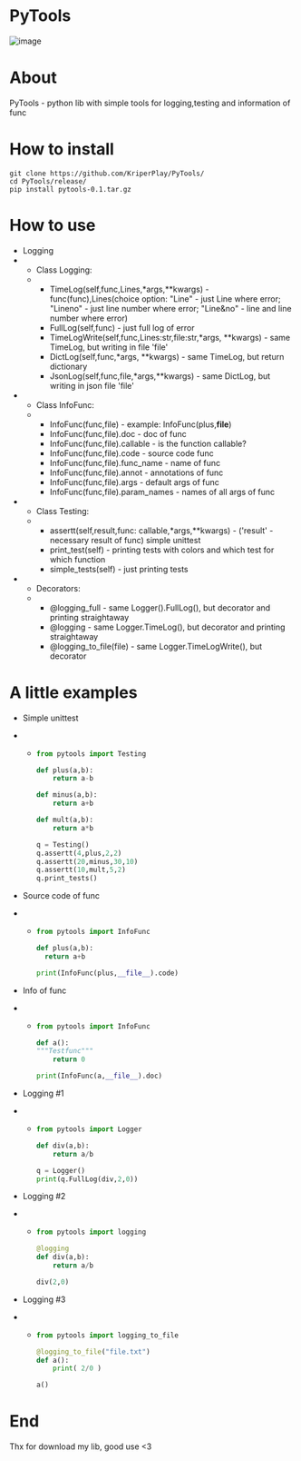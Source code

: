 # PyTools
![image](https://github.com/user-attachments/assets/f98d4591-809c-4d30-ba4a-8c3c49d89297)

# About

PyTools - python lib with simple tools for logging,testing and information of func

# How to install
```
git clone https://github.com/KriperPlay/PyTools/
cd PyTools/release/
pip install pytools-0.1.tar.gz
```
# How to use

* Logging
* * Class Logging:
  * * TimeLog(self,func,Lines,*args,**kwargs) - func(func),Lines(choice option: "Line" - just Line where error; "Lineno" - just line number where error; "Line&no" - line and line number where error)
    * FullLog(self,func) - just full log of error
    * TimeLogWrite(self,func,Lines:str,file:str,*args, **kwargs) - same TimeLog, but writing in file 'file'
    * DictLog(self,func,*args, **kwargs) - same TimeLog, but return dictionary
    * JsonLog(self,func,file,*args,**kwargs) - same DictLog, but writing in json file 'file'
* * Class InfoFunc:
  * * InfoFunc(func,file) - example: InfoFunc(plus,__file__)
    * InfoFunc(func,file).doc - doc of func
    * InfoFunc(func,file).callable - is the function callable?
    * InfoFunc(func,file).code - source code func
    * InfoFunc(func,file).func_name - name of func
    * InfoFunc(func,file).annot - annotations of func
    * InfoFunc(func,file).args - default args of func
    * InfoFunc(func,file).param_names - names of all args of func
* * Class Testing:
  * * assertt(self,result,func: callable,*args,**kwargs) - ('result' - necessary result of func) simple unittest
    * print_test(self) - printing tests with colors and which test for which function
    * simple_tests(self) - just printing tests
* * Decorators:
  * * @logging_full - same Logger().FullLog(), but decorator and printing straightaway
    * @logging - same Logger.TimeLog(), but decorator and printing straightaway
    * @logging_to_file(file) - same Logger.TimeLogWrite(), but decorator

# A little examples

* Simple unittest
* * ```python
    from pytools import Testing
    
    def plus(a,b):
        return a-b
    
    def minus(a,b):
        return a+b
    
    def mult(a,b):
        return a*b
    
    q = Testing()
    q.assertt(4,plus,2,2)
    q.assertt(20,minus,30,10)
    q.assertt(10,mult,5,2)
    q.print_tests()
    ```
* Source code of func
* * ```python
    from pytools import InfoFunc

    def plus(a,b):
      return a+b

    print(InfoFunc(plus,__file__).code)
    ```
* Info of func
* * ```python
    from pytools import InfoFunc

    def a():
    """Testfunc"""
        return 0

    print(InfoFunc(a,__file__).doc)
    ```

* Logging #1
* * ```python
    from pytools import Logger
    
    def div(a,b):
        return a/b
    
    q = Logger()
    print(q.FullLog(div,2,0))
    ```
* Logging #2
* * ```python
    from pytools import logging

    @logging
    def div(a,b):
        return a/b
    
    div(2,0)
    ```
* Logging #3
* * ```python
    from pytools import logging_to_file

    @logging_to_file("file.txt")
    def a():
        print( 2/0 )

    a()
    ```

# End
Thx for download my lib, good use <3
